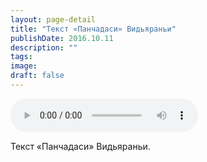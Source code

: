 ```yaml
---
layout: page-detail
title: "Текст «Панчадаси» Видьяраньи"
publishDate: 2016.10.11
description: ""
tags:
image:
draft: false
---
```


<audio title="2016.10.11 - Текст «Панчадаси» Видьяраньи.mp3" src="/upload/iblock/7da/7daca649ccbe67fb43027916dffc75ae.mp3" controls=""></audio>

 Текст «Панчадаси» Видьяраньи. 

  
